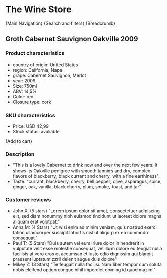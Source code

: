 # The Wine Store

{Main Navigation}
{Search and filters}
{Breadcrumb}

## Groth Cabernet Sauvignon Oakville 2009
### Product characteristics
- country of origin: United States
- region: California, Napa
- grape: Cabernet Sauvignon, Merlot
- year: 2009
- Size: 750ml
- ABV: 14,5%
- Color: red
- Closure type: cork
### SKU characteristics
- Price: USD 42,99
- Stock status: avaliable

{Add to cart}

### Description
- "This is a lovely Cabernet to drink now and over the next few years. It shows its Oakville pedigree with smooth tannins and dry, complex flavors of blackberry, black currant and cherry, with a fine earthiness".
- Taste: "currant, blackberry, cherry, bell pepper, olive, asparagus, spice, ginger, oak, vanilla, black cherry, plum, smoke, toast, and tar"

### Customer reviews
- John X: (5 stars) "Lorem ipsum dolor sit amet, consectetuer adipiscing elit, sed diam nonummy nibh euismod tincidunt ut laoreet dolore magna aliquam erat volutpat."
- Anna M: (4 Stars) "Ut wisi enim ad minim veniam, quis nostrud exerci tation ullamcorper suscipit lobortis nisl ut aliquip ex ea commodo consequat."
- Paul T: (5 Stars) "Duis autem vel eum iriure dolor in hendrerit in vulputate velit esse molestie consequat, vel illum dolore eu feugiat nulla facilisis at vero eros et accumsan et iusto odio dignissim qui blandit praesent luptatum zzril delenit augue duis dolore"
- Mikey Z: (3 Stars) "Te feugait nulla facilisi. Nam liber tempor cum soluta nobis eleifend option congue nihil imperdiet doming id quod mazim."